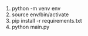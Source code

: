 1. python -m venv env
2. source env/bin/activate
3. pip install -r requirements.txt
4. python main.py
